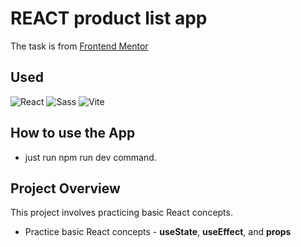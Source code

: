 # REACT product list app

The task is from [Frontend Mentor](https://www.frontendmentor.io/challenges/product-list-with-cart-5MmqLVAp_d)

## Used
<p align="left">
  <img src="https://img.icons8.com/?size=48&id=NfbyHexzVEDk&format=png&color=000000" alt="React"/>
  <img src="https://img.icons8.com/color/48/000000/sass.png" alt="Sass"/>
  <img src="https://img.icons8.com/?size=48&id=dJjTWMogzFzg&format=png" alt="Vite"/>
</p>

## How to use the App
- just run npm run dev command.

## Project Overview
This project involves practicing basic React concepts. 

- Practice basic React concepts - **useState**, **useEffect**, and **props**
